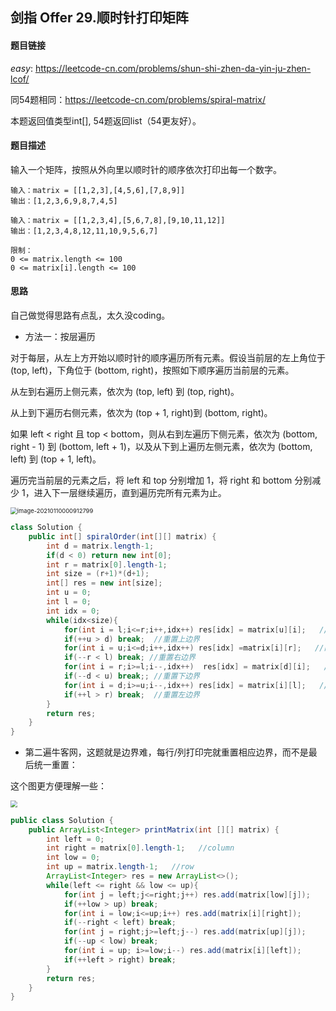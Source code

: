 ## 剑指 Offer 29.顺时针打印矩阵

#### 题目链接

*easy*: https://leetcode-cn.com/problems/shun-shi-zhen-da-yin-ju-zhen-lcof/ 

同54题相同：https://leetcode-cn.com/problems/spiral-matrix/

本题返回值类型int[], 54题返回list（54更友好）。

#### 题目描述

输入一个矩阵，按照从外向里以顺时针的顺序依次打印出每一个数字。

```
输入：matrix = [[1,2,3],[4,5,6],[7,8,9]]
输出：[1,2,3,6,9,8,7,4,5]

输入：matrix = [[1,2,3,4],[5,6,7,8],[9,10,11,12]]
输出：[1,2,3,4,8,12,11,10,9,5,6,7]

限制：
0 <= matrix.length <= 100
0 <= matrix[i].length <= 100
```

#### 思路

自己做觉得思路有点乱，太久没coding。

- 方法一：按层遍历

对于每层，从左上方开始以顺时针的顺序遍历所有元素。假设当前层的左上角位于 (top, left)，下角位于 (bottom, right)，按照如下顺序遍历当前层的元素。

从左到右遍历上侧元素，依次为 (top, left) 到 (top, right)。

从上到下遍历右侧元素，依次为 (top + 1, right)到 (bottom, right)。

如果 left < right 且 top < bottom，则从右到左遍历下侧元素，依次为 (bottom, right - 1) 到 (bottom, left + 1)，以及从下到上遍历左侧元素，依次为 (bottom, left) 到 (top + 1, left)。

遍历完当前层的元素之后，将 left 和 top 分别增加 1，将 right 和 bottom 分别减少 1，进入下一层继续遍历，直到遍历完所有元素为止。

<img src="./img/29.png" alt="image-20210110000912799" style="zoom:67%;" />

```java
class Solution {
    public int[] spiralOrder(int[][] matrix) {
        int d = matrix.length-1;
        if(d < 0) return new int[0];
        int r = matrix[0].length-1;
        int size = (r+1)*(d+1);
        int[] res = new int[size];
        int u = 0;
        int l = 0;
        int idx = 0;
        while(idx<size){
            for(int i = l;i<=r;i++,idx++) res[idx] = matrix[u][i];   //向右
            if(++u > d) break;  //重置上边界
            for(int i = u;i<=d;i++,idx++) res[idx] =matrix[i][r];   //向下
            if(--r < l) break; //重置右边界
            for(int i = r;i>=l;i--,idx++)  res[idx] = matrix[d][i];   //向左
            if(--d < u) break;; //重置下边界
            for(int i = d;i>=u;i--,idx++) res[idx] = matrix[i][l];   //向上
            if(++l > r) break;  //重置左边界
        }
        return res;
    }
}
```

- 第二遍牛客网，这题就是边界难，每行/列打印完就重置相应边界，而不是最后统一重置：

这个图更方便理解一些：

<img src="./img/9.jpg" style="zoom:67%;" />

```java
public class Solution {
    public ArrayList<Integer> printMatrix(int [][] matrix) {
        int left = 0;
        int right = matrix[0].length-1;   //column
        int low = 0;
        int up = matrix.length-1;	//row
        ArrayList<Integer> res = new ArrayList<>();
        while(left <= right && low <= up){
            for(int j = left;j<=right;j++) res.add(matrix[low][j]);
            if(++low > up) break;
            for(int i = low;i<=up;i++) res.add(matrix[i][right]);
            if(--right < left) break;
            for(int j = right;j>=left;j--) res.add(matrix[up][j]);
            if(--up < low) break;
            for(int i = up; i>=low;i--) res.add(matrix[i][left]);
            if(++left > right) break;
        }
        return res;
    }
}
```




